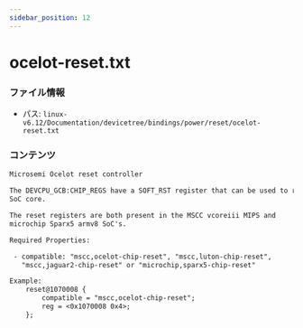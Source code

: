 ```yaml
---
sidebar_position: 12
---
```

# ocelot-reset.txt

### ファイル情報

- パス: `linux-v6.12/Documentation/devicetree/bindings/power/reset/ocelot-reset.txt`

### コンテンツ

```txt
Microsemi Ocelot reset controller

The DEVCPU_GCB:CHIP_REGS have a SOFT_RST register that can be used to reset the
SoC core.

The reset registers are both present in the MSCC vcoreiii MIPS and
microchip Sparx5 armv8 SoC's.

Required Properties:

 - compatible: "mscc,ocelot-chip-reset", "mscc,luton-chip-reset",
   "mscc,jaguar2-chip-reset" or "microchip,sparx5-chip-reset"

Example:
	reset@1070008 {
		compatible = "mscc,ocelot-chip-reset";
		reg = <0x1070008 0x4>;
	};


```
